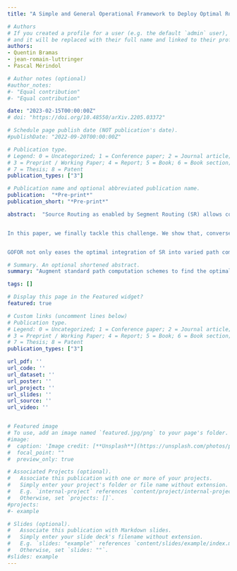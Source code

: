 ```yaml
---
title: "A Simple and General Operational Framework to Deploy Optimal Routes with Source Routing"

# Authors
# If you created a profile for a user (e.g. the default `admin` user), write the username (folder name) here 
# and it will be replaced with their full name and linked to their profile.
authors:
- Quentin Bramas
- jean-romain-luttringer
- Pascal Mérindol

# Author notes (optional)
#author_notes:
#- "Equal contribution"
#- "Equal contribution"

date: "2023-02-15T00:00:00Z"
# doi: "https://doi.org/10.48550/arXiv.2205.03372"

# Schedule page publish date (NOT publication's date).
#publishDate: "2022-09-20T00:00:00Z"

# Publication type.
# Legend: 0 = Uncategorized; 1 = Conference paper; 2 = Journal article;
# 3 = Preprint / Working Paper; 4 = Report; 5 = Book; 6 = Book section;
# 7 = Thesis; 8 = Patent
publication_types: ["3"]

# Publication name and optional abbreviated publication name.
publication:  "*Pre-print*"
publication_short: "*Pre-print*"

abstract:  "Source Routing as enabled by Segment Routing (SR) allows controlling forwarding paths by specifying a list of detours (or segments) to deviate the packets along arbitrary routes. Computing the list of segments to encode a path is a challenging task (in particular when the number of segments has to be minimized) that has never been properly addressed.


In this paper, we finally tackle this challenge. We show that, conversely to what is often proposed in the literature, the segment list computation must be tied within the path computation to solve this task correctly and efficiently. Thus, we design a flexible framework, GOFOR-SR, that can wrap SR around usual path computation algorithms to output minimal segment lists encoding the solutions. Our generic formal model supports many use cases with diverse optimization strategies and contains the first incremental algorithm that encodes a path into a minimal list of segments of any type.


GOFOR not only eases the optimal integration of SR into varied path computation algorithms but also offers various path diversity models, all for a linear overhead. We implement GOFOR and demonstrate its benefits when tackling challenging use cases through an experimental evaluation."

# Summary. An optional shortened abstract.
summary: "Augment standard path computation schemes to find the optimal segment lists for a given objective"

tags: []

# Display this page in the Featured widget?
featured: true

# Custom links (uncomment lines below)
# Publication type.
# Legend: 0 = Uncategorized; 1 = Conference paper; 2 = Journal article;
# 3 = Preprint / Working Paper; 4 = Report; 5 = Book; 6 = Book section;
# 7 = Thesis; 8 = Patent
publication_types: ["3"]

url_pdf: ''
url_code: ''
url_dataset: ''
url_poster: ''
url_project: ''
url_slides: ''
url_source: ''
url_video: ''


# Featured image
# To use, add an image named `featured.jpg/png` to your page's folder. 
#image:
#  caption: 'Image credit: [**Unsplash**](https://unsplash.com/photos/pLCdAaMFLTE)'
#  focal_point: ""
#  preview_only: true

# Associated Projects (optional).
#   Associate this publication with one or more of your projects.
#   Simply enter your project's folder or file name without extension.
#   E.g. `internal-project` references `content/project/internal-project/index.md`.
#   Otherwise, set `projects: []`.
#projects:
#- example

# Slides (optional).
#   Associate this publication with Markdown slides.
#   Simply enter your slide deck's filename without extension.
#   E.g. `slides: "example"` references `content/slides/example/index.md`.
#   Otherwise, set `slides: ""`.
#slides: example
---
```


